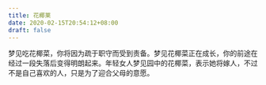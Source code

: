 ```yaml
---
title: 花椰莱
date: 2020-02-15T20:54:12+08:00
draft: false
---
```


梦见吃花椰菜，你将因为疏于职守而受到责备。梦见花椰菜正在成长，你的前途在经过一段失落后变得明朗起来。年轻女人梦见园中的花椰菜，表示她将嫁人，不过不是自己喜欢的人，只是为了迎合父母的意愿。